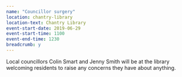 ```yaml
---
name: "Councillor surgery"
location: chantry-library
location-text: Chantry Library
event-start-date: 2019-06-29
event-start-time: 1100
event-end-time: 1230
breadcrumb: y
---
```


Local councillors Colin Smart and Jenny Smith will be at the library welcoming residents to raise any concerns they have about anything.
